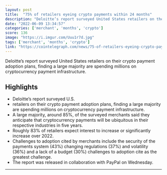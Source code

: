 ```yaml
---
layout: post
title:  "75% of retailers eyeing crypto payments within 24 months"
description: "Deloitte’s report surveyed United States retailers on their crypto payment adoption plans, finding a large majority are spending millions on cryptocurrency payment infrastructure."
date: "2022-06-09 13:34:57"
categories: ['merchant', 'months', 'crypto']
score: 136
image: "https://i.imgur.com/Uuu1r7d.jpg"
tags: ['merchant', 'months', 'crypto']
link: "https://cointelegraph.com/news/75-of-retailers-eyeing-crypto-payments-within-24-months-deloitte"
---
```


Deloitte’s report surveyed United States retailers on their crypto payment adoption plans, finding a large majority are spending millions on cryptocurrency payment infrastructure.

## Highlights

- Deloitte’s report surveyed U.S.
- retailers on their crypto payment adoption plans, finding a large majority are spending millions on cryptocurrency payment infrastructure.
- A large majority, around 85%, of the surveyed merchants said they anticipate that cryptocurrency payments will be ubiquitous in their respective industries in five years.
- Roughly 83% of retailers expect interest to increase or significantly increase over 2022.
- Challenges to adoption cited by merchants include the security of the payments system (43%) changing regulations (37%) and volatility (36%) and a lack of a budget (30%) challenges to adoption cite as the greatest challenge.
- The report was released in collaboration with PayPal on Wednesday.

---
